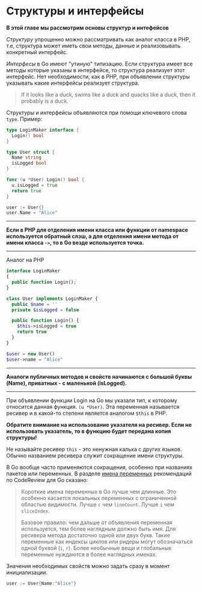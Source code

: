 # Структуры и интерфейсы

**В этой главе мы рассмотрим основы структур и интефейсов**

*Структуру* упрощенно можно рассматривать как аналог класса в PHP, т.е,
структура может иметь свои методы, данные и реализовывать конкретный интерфейс.

*Интерфесы* в Go имеют "утиную" типизацию. Если структура имеет все
методы которые указаны в интерфейсе, то структура реализует этот интерфейс.
Нет необходимости, как в PHP, при объявлении структуры указывать какие интерфейсы
реализует структура.

> If it looks like a duck, swims like a duck and quacks like a duck, then it probably is a duck.

Структуры и интерфейсы объявляются при помощи ключевого слова `type`. Пример:

```go
type LoginMaker interface {
  Login() bool
}

type User struct {
  Name string
  isLogged bool
}

func (u *User) Login() bool {
  u.isLogged = true
  return true
}

user := User{}
user.Name = "Alice"
```

---
**Если в PHP для отделения имени класса или функции от namespace используется обратный слэш,
а для отделения имени метода от имени класса `->`, то в Go везде используется точка.**

---


Аналог на PHP

```php
interface LoginMaker
{
  public function Login();
}

class User implements LoginMaker {
  public $name = ''
  private $isLogged = false

  public function Login() {
    $this->isLogged = true
    return true
  }
}

$user = new User()
$user->name = "Alice"

```

---
**Аналоги публичных методов и свойств начинаются с большой буквы (Name), приватных - 
с маленькой (isLogged).**

---


При объявлении функции Login на Go мы указали тип, к которому относится данная
функция. ```(u *User)```. Эта переменная называется ресивер и в какой-то степени
является аналогом `$this` в PHP.

**Обратите внимание на использование указателя на ресивер. Если не использовать указатель, то в функцию будет передана копия структуры!**

Не называйте ресивер `this` - это ненужная калька с других языков. Обычно
названием ресивера служит сокращение имени структуры.

В Go вообще часто применяются сокращения, особенно при названиях пакетов или переменных. В разделе
[имена переменных](https://github.com/golang/go/wiki/CodeReviewComments#variable-names)
рекомендаций по CodeReview для Go сказано:

>Короткие имена переменных в Go лучше чем длинные. Это особенно касается локальных
>переменных с ограниченной областью видимости. Лучше `c` чем `lineCount`. Лучше `i` чем `sliceIndex`.
>
>Базовое правило: чем дальше от объявления переменная используется, тем более наглядным
>должно быть имя. Для ресивера метода достаточно одной или двух букв. Такие переменные
>как индексы циклов или ридеры могут обозначаться одной буквой (`i`, `r`).
>Более необычные вещи и глобальные переменные нуждаются в более наглядных именах.



Значения необходимых свойств можно задать сразу в момент инициализации.

```go
user := User{Name:"Alice"}
```
